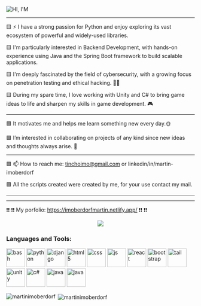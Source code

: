 ![HI, I'M](https://user-images.githubusercontent.com/93394695/226223217-11a0c93c-2ad4-43f3-a395-1761ac03d4ad.gif)


-----------------------------------------------------------------------------------------------------------------------------------------------------------------------------------

🟨 ⚡ I have a strong passion for Python and enjoy exploring its vast ecosystem of powerful and widely-used libraries.

🟨 I'm particularly interested in Backend Development, with hands-on experience using Java and the Spring Boot framework to build scalable applications.

🟨 I'm deeply fascinated by the field of cybersecurity, with a growing focus on penetration testing and ethical hacking. 👩‍💻

🟨 During my spare time, I love working with Unity and C# to bring game ideas to life and sharpen my skills in game development.  🎮

-----------------------------------------------------------------------------------------------------------------------------------------------------------------------------------

🟩 It motivates me and helps me learn something new every day.🌞 

🟩 I’m interested in collaborating on projects of any kind since new ideas and thoughts always arise. 🧠

-----------------------------------------------------------------------------------------------------------------------------------------------------------------------------------

🟪 📫 How to reach me: tinchoimo@gmail.com  or linkedin/in/martin-imoberdorf

🟪 All the scripts created were created by me, for your use contact my mail.

-------------------------------------------------------------------------------------------------------------------------------------------------------------------------
----------
❗❗ ❗❗ My porfolio: https://imoberdorfmartin.netlify.app/ ❗❗ ❗❗



<div align="center">
  <img src="https://profile-counter.glitch.me/martinimoberdorf/count.svg?"/>
</div>

###


<h3 align="left">Languages and Tools:</h3>
<p align="left"> 
  <img src="https://img.icons8.com/?size=100&id=50ZQHdJTmPqw&format=png&color=000000" alt="bash" width="50" height="50"/>
  <img src="https://img.icons8.com/?size=100&id=13441&format=png&color=000000" alt="python" width="50" height="50"/>
  <img src="https://cdn.worldvectorlogo.com/logos/django.svg" alt="django" width="50" height="50"/>

   <img src="https://img.icons8.com/?size=100&id=20909&format=png&color=000000" alt="html5" width="50" height="50"/>
   <img src="https://img.icons8.com/?size=100&id=21278&format=png&color=000000" alt="css" width="50" height="50"/>
   <img src="https://img.icons8.com/?size=100&id=PXTY4q2Sq2lG&format=png&color=000000" alt="js" width="50" height="50"/>
   <img src="https://img.icons8.com/?size=100&id=wPohyHO_qO1a&format=png&color=000000" alt="react" width="50" height="50"/>
   <img src="https://img.icons8.com/?size=100&id=84710&format=png&color=000000" alt="bootstrap" width="50" height="50"/>
   <img src="https://img.icons8.com/?size=100&id=4PiNHtUJVbLs&format=png&color=000000" alt="tail" width="50" height="50"/>
   
   <img src="https://img.icons8.com/?size=100&id=39848&format=png&color=000000" alt="unity" width="50" height="50"/>
   <img src="https://img.icons8.com/?size=100&id=Fycm8TUhWmFU&format=png&color=000000" alt="c#" width="50" height="50"/>
   
   <img src="https://img.icons8.com/?size=100&id=13679&format=png&color=000000" alt="java" width="50" height="50"/>
    <img src="https://img.icons8.com/?size=100&id=90519&format=png&color=000000" alt="java" width="50" height="50"/>
    
</p>



<p><img align="left" src="https://github-readme-stats.vercel.app/api/top-langs?username=martinimoberdorf&show_icons=true&locale=en&layout=pie&theme=blue-green" alt="martinimoberdorf" /></p>
<p>&nbsp;<img align="center" src="https://github-readme-stats.vercel.app/api?username=martinimoberdorf&show_icons=true&locale=en&theme=blue-green&show_icons=true" alt="martinimoberdorf" /></p>


